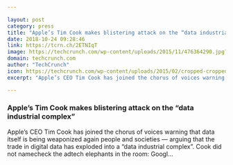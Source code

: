 ```yaml
---

layout: post
category: press
title: "Apple’s Tim Cook makes blistering attack on the “data industrial complex”"
date: 2018-10-24 09:28:46
link: https://tcrn.ch/2ETNIqT
image: https://techcrunch.com/wp-content/uploads/2015/11/476364290.jpg?w=600
domain: techcrunch.com
author: "TechCrunch"
icon: https://techcrunch.com/wp-content/uploads/2015/02/cropped-cropped-favicon-gradient.png?w=180
excerpt: "Apple’s CEO Tim Cook has joined the chorus of voices warning that data itself is being weaponized again people and societies — arguing that the trade in digital data has exploded into a “data industrial complex”. Cook did not namecheck the adtech elephants in the room: Googl…"

---
```


### Apple’s Tim Cook makes blistering attack on the “data industrial complex”

Apple’s CEO Tim Cook has joined the chorus of voices warning that data itself is being weaponized again people and societies — arguing that the trade in digital data has exploded into a “data industrial complex”. Cook did not namecheck the adtech elephants in the room: Googl…